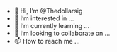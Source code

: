 - 👋 Hi, I’m @Thedollarsig
- 👀 I’m interested in ...
- 🌱 I’m currently learning ...
- 💞️ I’m looking to collaborate on ...
- 📫 How to reach me ...

<!---
Thedollarsig/Thedollarsig is a ✨ special ✨ repository because its `README.md` (this file) appears on your GitHub profile.
You can click the Preview link to take a look at your changes.
--->
